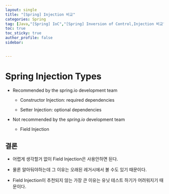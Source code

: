```yaml
---
layout: single
title: "[Spring] Injection 비교"
categories: Spring
tag: [Java,"[Spring] IoC","[Spring] Inversion of Control,Injection 비교"]
toc: true
toc_sticky: true
author_profile: false
sidebar:
  

---
```


# Spring Injection Types

- Recommended by the spring.io development team
  
  - Constructor Injection: required dependencies
  
  - Setter Injection: optional dependencies

- Not recommended by the *spring.io* development team
  
  - Field Injection

## 결론

- 어렵게 생각할거 없이 Field Injection은 사용안하면 된다. 

- 물론 알아둬야하는데 그 이유는 오래된 레거시에서 볼 수도 있기 때문이다.

- Field Injection이 추천되지 않는 가장 큰 이유는 유닛 테스트 하기가 어려워지기 때문이다.
